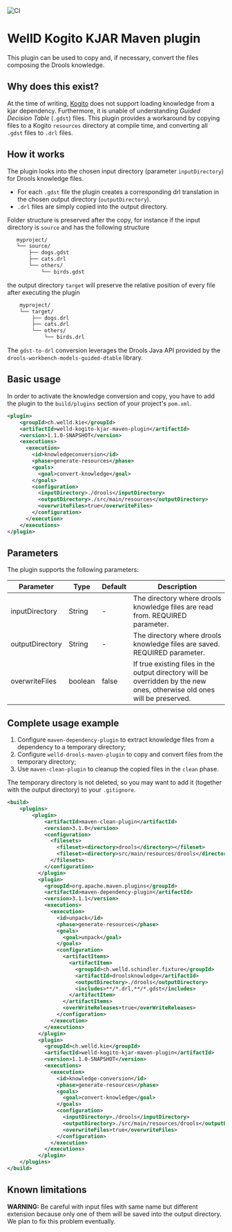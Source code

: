![CI](https://github.com/welldsagl/drools-gdst-to-drl/workflows/Master%20workflow/badge.svg)

# WellD Kogito KJAR Maven plugin

This plugin can be used to copy and, if necessary, convert the files composing the Drools knowledge.

## Why does this exist?

At the time of writing, [Kogito](https://kogito.kie.org/) does not support loading knowledge from a kjar dependency.
Furthermore, it is unable of understanding *Guided Decision Table* (`.gdst`) files.
This plugin provides a workaround by copying files to a Kogito `resources` directory at compile time, and converting
all `.gdst` files to `.drl` files.

## How it works

The plugin looks into the chosen input directory (parameter `inputDirectory`) for Drools knowledge files.

 - For each `.gdst` file the plugin creates a corresponding drl translation in the chosen output directory (`outputDirectory`).
 - `.drl` files are simply copied into the output directory.

Folder structure is preserved after the copy, for instance if the input directory is `source` and has the following structure
 
 ```bash
    myproject/
    └── source/
        ├── dogs.gdst
        ├── cats.drl
        └── others/
            └── birds.gdst
```

the output directory `target` will preserve the relative position of every file after executing the plugin

```bash
    myproject/
    └── target/
        ├── dogs.drl
        ├── cats.drl
        └── others/
            └── birds.drl
```

The `gdst-to-drl` conversion leverages the Drools Java API provided by the `drools-workbench-models-guided-dtable` library.

## Basic usage

In order to activate the knowledge conversion and copy, you have to add the plugin to the `build/plugins` section
of your project's `pom.xml`.

```xml
<plugin>
    <groupId>ch.welld.kie</groupId>
    <artifactId>welld-kogito-kjar-maven-plugin</artifactId>
    <version>1.1.0-SNAPSHOT</version>
    <executions>
      <execution>
        <id>knowledgeconversion</id>
        <phase>generate-resources</phase>
        <goals>
          <goal>convert-knowledge</goal>
        </goals>
        <configuration>
          <inputDirectory>./drools</inputDirectory>
          <outputDirectory>./src/main/resources</outputDirectory>
          <overwriteFiles>true</overwriteFiles>
        </configuration>
      </execution>
    </executions>
</plugin>
```

## Parameters

The plugin supports the following parameters:

 Parameter        | Type    | Default | Description                                                                   
 ---------------- | ------- | ------- | -----------
 inputDirectory   | String  | -       | The directory where drools knowledge files are read from. REQUIRED parameter. 
 outputDirectory  | String  | -       | The directory where drools knowledge files are saved. REQUIRED parameter.     
 overwriteFiles   | boolean | false   | If true existing files in the output directory will be overridden by the new ones, otherwise old ones will be preserved.

## Complete usage example

1. Configure `maven-dependency-plugin` to extract knowledge files from a dependency to a temporary directory;
2. Configure `welld-drools-maven-plugin` to copy and convert files from the temporary directory;
3. Use `maven-clean-plugin` to cleanup the copied files in the `clean` phase.

The temporary directory is not deleted, so you may want to add it 
(together with the output directory) to your `.gitignore`.

```xml
<build>
    <plugins>
        <plugin>
            <artifactId>maven-clean-plugin</artifactId>
            <version>3.1.0</version>
            <configuration>
              <filesets>
                <fileset><directory>drools</directory></fileset>
                <fileset><directory>src/main/resources/drools</directory></fileset>
              </filesets>
            </configuration>
          </plugin>
          <plugin>
            <groupId>org.apache.maven.plugins</groupId>
            <artifactId>maven-dependency-plugin</artifactId>
            <version>3.1.1</version>
            <executions>
              <execution>
                <id>unpack</id>
                <phase>generate-resources</phase>
                <goals>
                  <goal>unpack</goal>
                </goals>
                <configuration>
                  <artifactItems>
                    <artifactItem>
                      <groupId>ch.welld.schindler.fixture</groupId>
                      <artifactId>droolsknowledge</artifactId>
                      <outputDirectory>./drools</outputDirectory>
                      <includes>**/*.drl,**/*.gdst</includes>
                    </artifactItem>
                  </artifactItems>
                  <overWriteReleases>true</overWriteReleases>
                </configuration>
              </execution>
            </executions>
          </plugin>
          <plugin>
            <groupId>ch.welld.kie</groupId>
            <artifactId>welld-kogito-kjar-maven-plugin</artifactId>
            <version>1.1.0-SNAPSHOT</version>
            <executions>
              <execution>
                <id>knowledge-conversion</id>
                <phase>generate-resources</phase>
                <goals>
                  <goal>convert-knowledge</goal>
                </goals>
                <configuration>
                  <inputDirectory>./drools</inputDirectory>
                  <outputDirectory>./src/main/resources/drools</outputDirectory>
                  <overwriteFiles>true</overwriteFiles>
                </configuration>
              </execution>
            </executions>
          </plugin>
    </plugins>
</build>
```

## Known limitations
 
**WARNING:** Be careful with input files with same name but different extension because only one of them will be saved into the
output directory. We plan to fix this problem eventually.
 
 